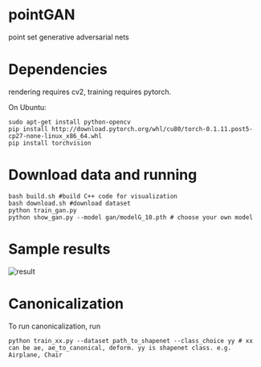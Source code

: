 # pointGAN
point set generative adversarial nets

# Dependencies

rendering requires cv2, training requires pytorch. 

On Ubuntu:
```
sudo apt-get install python-opencv
pip install http://download.pytorch.org/whl/cu80/torch-0.1.11.post5-cp27-none-linux_x86_64.whl 
pip install torchvision
```


# Download data and running

```
bash build.sh #build C++ code for visualization
bash download.sh #download dataset
python train_gan.py
python show_gan.py --model gan/modelG_10.pth # choose your own model
```

# Sample results

![result](https://github.com/fxia22/pointGAN/blob/master/misc/output.gif?raw=true)

# Canonicalization
 To run canonicalization, run

 ```
python train_xx.py --dataset path_to_shapenet --class_choice yy # xx can be ae, ae_to_canonical, deform. yy is shapenet class. e.g. Airplane, Chair
```